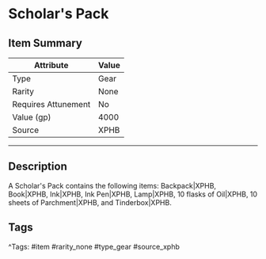 # Scholar's Pack

## Item Summary

| Attribute            | Value                        |
|----------------------|------------------------------|
| Type                 | Gear |
| Rarity               | None             |
| Requires Attunement  | No                |
| Value (gp)           | 4000    |
| Source               | XPHB |

---

## Description

A Scholar's Pack contains the following items: Backpack|XPHB, Book|XPHB, Ink|XPHB, Ink Pen|XPHB, Lamp|XPHB, 10 flasks of Oil|XPHB, 10 sheets of Parchment|XPHB, and Tinderbox|XPHB.

## Tags

^Tags: #item #rarity_none #type_gear #source_xphb